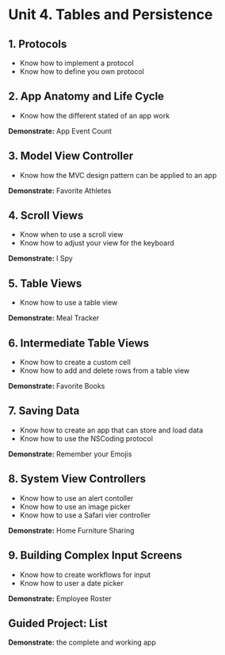 # Unit 4. Tables and Persistence

## 1. Protocols
- Know how to implement a protocol
- Know how to define you own protocol

## 2. App Anatomy and Life Cycle
- Know how the different stated of an app work

**Demonstrate:** App Event Count

## 3. Model View Controller
- Know how the MVC design pattern can be applied to an app

**Demonstrate:** Favorite Athletes

## 4. Scroll Views
- Know when to use a scroll view
- Know how to adjust your view for the keyboard

**Demonstrate:** I Spy

## 5. Table Views
- Know how to use a table view

**Demonstrate:** Meal Tracker

## 6. Intermediate Table Views
- Know how to create a custom cell
- Know how to add and delete rows from a table view

**Demonstrate:** Favorite Books

## 7. Saving Data
- Know how to create an app that can store and load data
- Know how to use the NSCoding protocol

**Demonstrate:** Remember your Emojis

## 8. System View Controllers
- Know how to use an alert contoller
- Know how to use an image picker
- Know how to use a Safari vier controller

**Demonstrate:** Home Furniture Sharing

## 9. Building Complex Input Screens
- Know how to create workflows for input
- Know how to user a date picker

**Demonstrate:** Employee Roster

## Guided Project: List

**Demonstrate:** the complete and working app